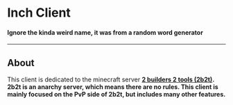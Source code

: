 <b><h1>Inch Client</h1></b>
  <h4>Ignore the kinda weird name, it was from a random word generator</h4>
<hr>
  
  <h2>About</h2>
<p>This client is dedicated to the minecraft server <b><a href="https://google.com/search?q=2b2t">2 builders 2 tools (2b2t)</a>.
  2b2t is an anarchy server, which means there are no rules. This client is mainly focused on the PvP side of 2b2t, but includes many other features.</p>
